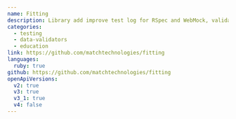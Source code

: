 ```yaml
---
name: Fitting
description: Library add improve test log for RSpec and WebMock, validate its according to API Blueprint and Open API, show the documentation coverage with log.
categories:
  - testing
  - data-validators
  - education
link: https://github.com/matchtechnologies/fitting
languages:
  ruby: true
github: https://github.com/matchtechnologies/fitting
openApiVersions:
  v2: true
  v3: true
  v3_1: true
  v4: false
---
```

